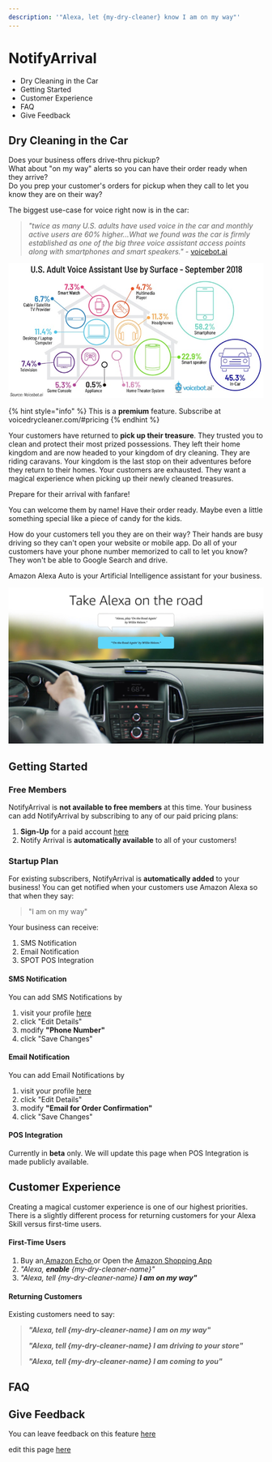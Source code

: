 ```yaml
---
description: '"Alexa, let {my-dry-cleaner} know I am on my way"'
---
```


# NotifyArrival

* Dry Cleaning in the Car
* Getting Started
* Customer Experience
* FAQ
* Give Feedback

## Dry Cleaning in the Car

Does your business offers drive-thru pickup?  
What about "on my way" alerts so you can have their order ready when they arrive?  
Do you prep your customer's orders for pickup when they call to let you know they are on their way?

The biggest use-case for voice right now is in the car: 

> _"twice as many U.S. adults have used voice in the car and monthly active users are 60% higher...What we found was the car is firmly established as one of the big three voice assistant access points along with smartphones and smart speakers." -_ [voicebot.ai](https://voicebot.ai/2019/01/15/twice-the-number-of-u-s-adults-have-tried-in-car-voice-assistants-as-smart-speakers/)

![voicebot.ai](.gitbook/assets/us-adult-voice-assistant-use-by-surface-01.jpg)

{% hint style="info" %}
This is a **premium** feature. Subscribe at voicedrycleaner.com/\#pricing 
{% endhint %}

Your customers have returned to **pick up their treasure**. They trusted you to clean and protect their most prized possessions. They left their home kingdom and are now headed to your kingdom of dry cleaning. They are riding caravans. Your kingdom is the last stop on their adventures before they return to their homes. Your customers are exhausted. They want a magical experience when picking up their newly cleaned treasures. 

Prepare for their arrival with fanfare!

You can welcome them by name! Have their order ready. Maybe even a little something special like a piece of candy for the kids. 

How do your customers tell you they are on their way? Their hands are busy driving so they can't open your website or mobile app. Do all of your customers have your phone number memorized to call to let you know? They won't be able to Google Search and drive. 

Amazon Alexa Auto is your Artificial Intelligence assistant for your business.

![Alexa Auto](.gitbook/assets/ea_dpv._cb455161422_.jpg)

## Getting Started

### Free Members

NotifyArrival is **not available to free members** at this time. Your business can add NotifyArrival by subscribing to any of our paid pricing plans:

1. **Sign-Up** for a paid account [here](https://voicedrycleaner.com/#pricing)
2. Notify Arrival is **automatically available** to all of your customers!

### Startup Plan

For existing subscribers, NotifyArrival is **automatically added** to your business! You can get notified when your customers use Amazon Alexa so that when they say:

> "I am on my way"

Your business can receive:

1. SMS Notification
2. Email Notification
3. SPOT POS Integration

#### SMS Notification

You can add SMS Notifications by

1. visit your profile [here](https://voicedrycleaner.com/profile/)
2. click "Edit Details"
3. modify **"Phone Number"**
4. click "Save Changes"

#### Email Notification

You can add Email Notifications by

1. visit your profile [here](https://voicedrycleaner.com/profile/)
2. click "Edit Details"
3. modify **"Email for Order Confirmation"**
4. click "Save Changes"

#### POS Integration

Currently in **beta** only. We will update this page when POS Integration is made publicly available.

## Customer Experience

Creating a magical customer experience is one of our highest priorities. There is a slightly different process for returning customers for your Alexa Skill versus first-time users.

#### First-Time Users

1. Buy an[ Amazon Echo ](https://www.amazon.com/Introducing-Echo-Auto-first-your/dp/B0753K4CWG)or Open the [Amazon Shopping App](http://www.amazon.com/mobileapps)
2. _"Alexa, **enable** {my-dry-cleaner-name}"_
3. _"Alexa, tell {my-dry-cleaner-name} **I am on my way"**_

#### Returning Customers

Existing customers need to say:

> _**"Alexa, tell {my-dry-cleaner-name} I am on my way"**_
>
> _**"Alexa, tell {my-dry-cleaner-name} I am driving to your store"**_
>
> _**"Alexa, tell {my-dry-cleaner-name} I am coming to you"**_

## FAQ

## Give Feedback

You can leave feedback on this feature [here](https://voicefirstai.typeform.com/to/gcW8kp)

edit this page [here](https://github.com/VoiceFirstTech/voicefirsttech.com/edit/master/notifyarrival.md)




